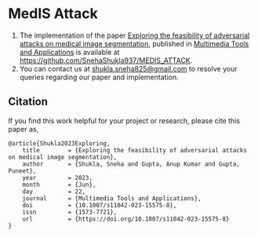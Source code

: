 # MedIS Attack
1. The implementation of the paper [Exploring the feasibility of adversarial attacks on medical image segmentation](https://link.springer.com/article/10.1007/s11042-023-15575-8), published in [Multimedia Tools and Applications](https://www.springer.com/journal/11042) is available at <https://github.com/SnehaShukla937/MEDIS_ATTACK>.
2. You can contact us at <shukla.sneha825@gmail.com> to resolve your queries regarding our paper and implementation.
## Citation
If you find this work helpful for your project or research, please cite this paper as,
```
@article{Shukla2023Exploring,
    title        = {Exploring the feasibility of adversarial attacks on medical image segmentation},
    author       = {Shukla, Sneha and Gupta, Anup Kumar and Gupta, Puneet},
    year         = 2023,
    month        = {Jun},
    day          = 22,
    journal      = {Multimedia Tools and Applications},
    doi          = {10.1007/s11042-023-15575-8},
    issn         = {1573-7721},
    url          = {https://doi.org/10.1007/s11042-023-15575-8}
}
